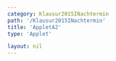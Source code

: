 ```yaml
---
category: Klausur2015INachtermin
path: '/Klausur2015INachtermin'
title: 'AppletA2'
type: 'Applet'

layout: nil
---
```

<script type="text/javascript" src="{{ site.jsxurl }}/jsxgraphcore.js"></script>
<link type="text/css" href="https://cdnjs.cloudflare.com/ajax/libs/jsxgraph/0.99.6/jsxgraph.css"><link rel="stylesheet" type="text/css" href="{{ site.jsxurl }}/jsxgraph.css" />
<div id="JXG30154" class="jxgbox" style="width:500px; height:500px">
<script type="text/javascript">
(function(){
 var board = JXG.JSXGraph.initBoard('30154', {
                boundingbox: [-15, 15, 15, -15],
                showFullscreen: true, axis: true
                
            });
var f = x=> 0.5*x+2;
var pf = board.create('functiongraph', [f], {strokecolor:'black', strokeWidth:3});

var A = board.create('glider', [0,0,pf], {color:'orange', label:{fontsize:16, position:'bot'}, size:2});

var C = board.create('point', [function(){return 1.87*A.X()+1.73}, function(){return -1.23*A.X()+7.20}], {name:'C', label:{fontsize:16, position:'bot'}, size:2});
var AC = board.create('line', [A, C], {straightFirst:false, straightLast:false})

var B = board.create('point', [3,1], {fixed:true, color:'green', label:{fontsize:16, position:'bot'}, size:2});
var AB = board.create('line', [A, B], {straightFirst:false, straightLast:false})
var CB = board.create('line', [C, B], {straightFirst:false, straightLast:false})
board.create('text', [-5,10,'M I 2015 NT A 2'], {fontsize: 18, fixed:true});
board.create('text', [8,10,function(){return 'C('+Math.round(100*C.X())/100+'/'+Math.round(100*C.Y())/100+')'}], {fontsize: 18, fixed:true});
board.create('polygon', [A,B,C]);
})();

  
  </script>
  </div>
